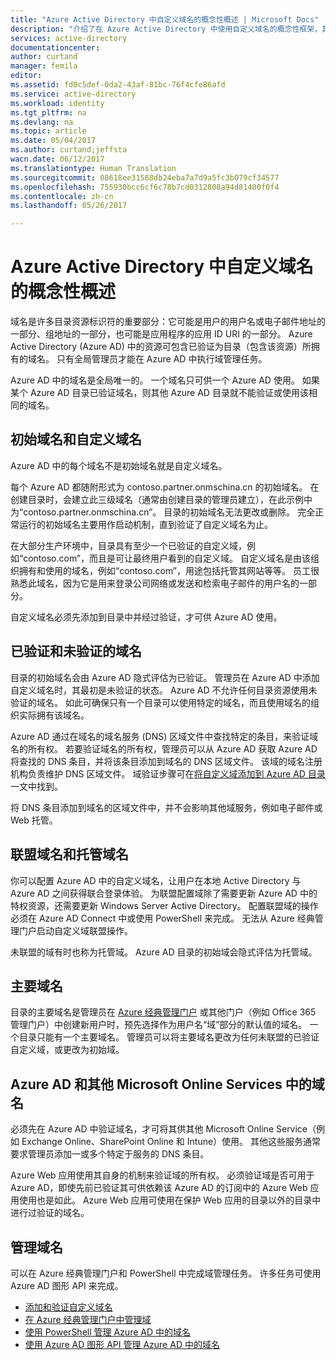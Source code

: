```yaml
---
title: "Azure Active Directory 中自定义域名的概念性概述 | Microsoft Docs"
description: "介绍了在 Azure Active Directory 中使用自定义域名的概念性框架，其中包括用于实现单一登录的联盟"
services: active-directory
documentationcenter: 
author: curtand
manager: femila
editor: 
ms.assetid: fd0c5def-0da2-43af-81bc-76f4cfe86afd
ms.service: active-directory
ms.workload: identity
ms.tgt_pltfrm: na
ms.devlang: na
ms.topic: article
ms.date: 05/04/2017
ms.author: curtand;jeffsta
wacn.date: 06/12/2017
ms.translationtype: Human Translation
ms.sourcegitcommit: 08618ee31568db24eba7a7d9a5fc3b079cf34577
ms.openlocfilehash: 755930bcc6cf6c78b7cd0312808a94d81400f0f4
ms.contentlocale: zh-cn
ms.lasthandoff: 05/26/2017

---
```

# <a name="conceptual-overview-of-custom-domain-names-in-azure-active-directory"></a>Azure Active Directory 中自定义域名的概念性概述
域名是许多目录资源标识符的重要部分：它可能是用户的用户名或电子邮件地址的一部分、组地址的一部分，也可能是应用程序的应用 ID URI 的一部分。 Azure Active Directory (Azure AD) 中的资源可包含已验证为目录（包含该资源）所拥有的域名。 只有全局管理员才能在 Azure AD 中执行域管理任务。

Azure AD 中的域名是全局唯一的。 一个域名只可供一个 Azure AD 使用。 如果某个 Azure AD 目录已验证域名，则其他 Azure AD 目录就不能验证或使用该相同的域名。

## <a name="initial-and-custom-domain-names"></a>初始域名和自定义域名
Azure AD 中的每个域名不是初始域名就是自定义域名。

每个 Azure AD 都随附形式为 contoso.partner.onmschina.cn 的初始域名。 在创建目录时，会建立此三级域名（通常由创建目录的管理员建立），在此示例中为“contoso.partner.onmschina.cn”。 目录的初始域名无法更改或删除。 完全正常运行的初始域名主要用作启动机制，直到验证了自定义域名为止。

在大部分生产环境中，目录具有至少一个已验证的自定义域，例如“contoso.com”，而且是可让最终用户看到的自定义域。 自定义域名是由该组织拥有和使用的域名，例如“contoso.com”，用途包括托管其网站等等。 员工很熟悉此域名，因为它是用来登录公司网络或发送和检索电子邮件的用户名的一部分。

自定义域名必须先添加到目录中并经过验证，才可供 Azure AD 使用。

## <a name="verified-and-unverified-domain-names"></a>已验证和未验证的域名
目录的初始域名会由 Azure AD 隐式评估为已验证。 管理员在 Azure AD 中添加自定义域名时，其最初是未验证的状态。 Azure AD 不允许任何目录资源使用未验证的域名。 如此可确保只有一个目录可以使用特定的域名，而且使用域名的组织实际拥有该域名。

Azure AD 通过在域名的域名服务 (DNS) 区域文件中查找特定的条目，来验证域名的所有权。 若要验证域名的所有权，管理员可以从 Azure AD 获取 Azure AD 将查找的 DNS 条目，并将该条目添加到域名的 DNS 区域文件。 该域的域名注册机构负责维护 DNS 区域文件。 域验证步骤可在[将自定义域添加到 Azure AD 目录](active-directory-add-domain.md)一文中找到。

将 DNS 条目添加到域名的区域文件中，并不会影响其他域服务，例如电子邮件或 Web 托管。

## <a name="federated-and-managed-domain-names"></a>联盟域名和托管域名
你可以配置 Azure AD 中的自定义域名，让用户在本地 Active Directory 与 Azure AD 之间获得联合登录体验。 为联盟配置域除了需要更新 Azure AD 中的特权资源，还需要更新 Windows Server Active Directory。 配置联盟域的操作必须在 Azure AD Connect 中或使用 PowerShell 来完成。 无法从 Azure 经典管理门户启动自定义域联盟操作。 

未联盟的域有时也称为托管域。 Azure AD 目录的初始域会隐式评估为托管域。

## <a name="primary-domain-names"></a>主要域名
目录的主要域名是管理员在 [Azure 经典管理门户](https://manage.windowsazure.cn/) 或其他门户（例如 Office 365 管理门户）中创建新用户时，预先选择作为用户名“域”部分的默认值的域名。 一个目录只能有一个主要域名。 管理员可以将主要域名更改为任何未联盟的已验证自定义域，或更改为初始域。

## <a name="domain-names-in-azure-ad-and-other-microsoft-online-services"></a>Azure AD 和其他 Microsoft Online Services 中的域名
必须先在 Azure AD 中验证域名，才可将其供其他 Microsoft Online Service（例如 Exchange Online、SharePoint Online 和 Intune）使用。 其他这些服务通常要求管理员添加一或多个特定于服务的 DNS 条目。

Azure Web 应用使用其自身的机制来验证域的所有权。 必须验证域是否可用于 Azure AD，即使先前已验证其可供依赖该 Azure AD 的订阅中的 Azure Web 应用使用也是如此。 Azure Web 应用可使用在保护 Web 应用的目录以外的目录中进行过验证的域名。

## <a name="managing-domain-names"></a>管理域名
可以在 Azure 经典管理门户和 PowerShell 中完成域管理任务。 许多任务可使用 Azure AD 图形 API 来完成。

- [添加和验证自定义域名](active-directory-add-domain.md)
- [在 Azure 经典管理门户中管理域](active-directory-add-manage-domain-names.md)
- [使用 PowerShell 管理 Azure AD 中的域名](https://msdn.microsoft.com/library/azure/e1ef403f-3347-4409-8f46-d72dafa116e0#BKMK_ManageDomains)
- [使用 Azure AD 图形 API 管理 Azure AD 中的域名](https://msdn.microsoft.com/Library/Azure/Ad/Graph/api/domains-operations)



